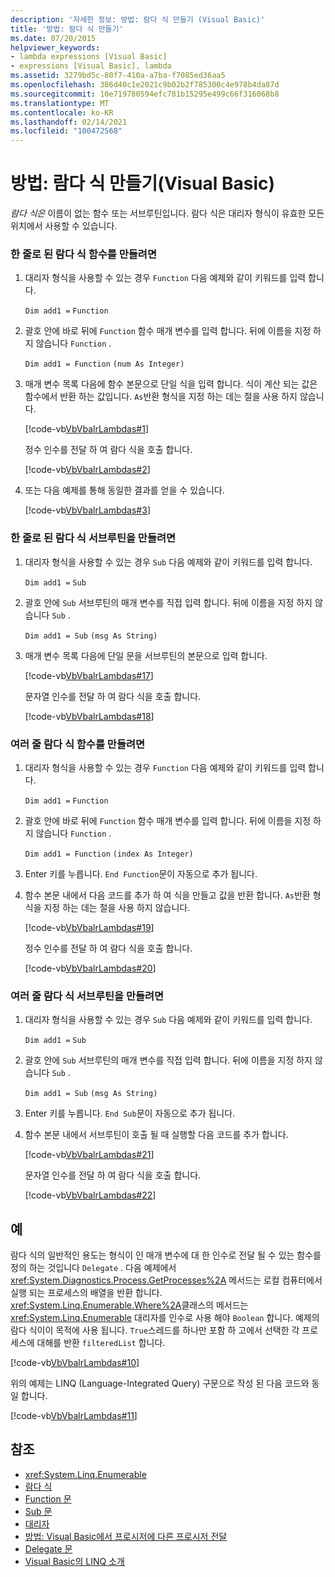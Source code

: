 ```yaml
---
description: '자세한 정보: 방법: 람다 식 만들기 (Visual Basic)'
title: '방법: 람다 식 만들기'
ms.date: 07/20/2015
helpviewer_keywords:
- lambda expressions [Visual Basic]
- expressions [Visual Basic], lambda
ms.assetid: 3279bd5c-80f7-410a-a7ba-f7085ed36aa5
ms.openlocfilehash: 386d40c1e2021c9b02b2f785300c4e978b4da87d
ms.sourcegitcommit: 10e719780594efc781b15295e499c66f316068b8
ms.translationtype: MT
ms.contentlocale: ko-KR
ms.lasthandoff: 02/14/2021
ms.locfileid: "100472568"
---
```

# <a name="how-to-create-a-lambda-expression-visual-basic"></a>방법: 람다 식 만들기(Visual Basic)

*람다 식은* 이름이 없는 함수 또는 서브루틴입니다. 람다 식은 대리자 형식이 유효한 모든 위치에서 사용할 수 있습니다.  
  
### <a name="to-create-a-single-line-lambda-expression-function"></a>한 줄로 된 람다 식 함수를 만들려면  
  
1. 대리자 형식을 사용할 수 있는 경우 `Function` 다음 예제와 같이 키워드를 입력 합니다.  
  
     `Dim add1 =`   `Function`  
  
2. 괄호 안에 바로 뒤에 `Function` 함수 매개 변수를 입력 합니다. 뒤에 이름을 지정 하지 않습니다 `Function` .  
  
     `Dim add1 = Function`   `(num As Integer)`  
  
3. 매개 변수 목록 다음에 함수 본문으로 단일 식을 입력 합니다. 식이 계산 되는 값은 함수에서 반환 하는 값입니다. `As`반환 형식을 지정 하는 데는 절을 사용 하지 않습니다.  
  
     [!code-vb[VbVbalrLambdas#1](~/samples/snippets/visualbasic/VS_Snippets_VBCSharp/VbVbalrLambdas/VB/Class1.vb#1)]  
  
     정수 인수를 전달 하 여 람다 식을 호출 합니다.  
  
     [!code-vb[VbVbalrLambdas#2](~/samples/snippets/visualbasic/VS_Snippets_VBCSharp/VbVbalrLambdas/VB/Class1.vb#2)]  
  
4. 또는 다음 예제를 통해 동일한 결과를 얻을 수 있습니다.  
  
     [!code-vb[VbVbalrLambdas#3](~/samples/snippets/visualbasic/VS_Snippets_VBCSharp/VbVbalrLambdas/VB/Class1.vb#3)]  
  
### <a name="to-create-a-single-line-lambda-expression-subroutine"></a>한 줄로 된 람다 식 서브루틴을 만들려면  
  
1. 대리자 형식을 사용할 수 있는 경우 `Sub` 다음 예제와 같이 키워드를 입력 합니다.  
  
     `Dim add1 =`   `Sub`  
  
2. 괄호 안에 `Sub` 서브루틴의 매개 변수를 직접 입력 합니다. 뒤에 이름을 지정 하지 않습니다 `Sub` .  
  
     `Dim add1 = Sub`   `(msg As String)`  
  
3. 매개 변수 목록 다음에 단일 문을 서브루틴의 본문으로 입력 합니다.  
  
     [!code-vb[VbVbalrLambdas#17](~/samples/snippets/visualbasic/VS_Snippets_VBCSharp/VbVbalrLambdas/VB/Class1.vb#17)]  
  
     문자열 인수를 전달 하 여 람다 식을 호출 합니다.  
  
     [!code-vb[VbVbalrLambdas#18](~/samples/snippets/visualbasic/VS_Snippets_VBCSharp/VbVbalrLambdas/VB/Class1.vb#18)]  
  
### <a name="to-create-a-multiline-lambda-expression-function"></a>여러 줄 람다 식 함수를 만들려면  
  
1. 대리자 형식을 사용할 수 있는 경우 `Function` 다음 예제와 같이 키워드를 입력 합니다.  
  
     `Dim add1 =`   `Function`  
  
2. 괄호 안에 바로 뒤에 `Function` 함수 매개 변수를 입력 합니다. 뒤에 이름을 지정 하지 않습니다 `Function` .  
  
     `Dim add1 = Function`   `(index As Integer)`  
  
3. Enter 키를 누릅니다. `End Function`문이 자동으로 추가 됩니다.  
  
4. 함수 본문 내에서 다음 코드를 추가 하 여 식을 만들고 값을 반환 합니다. `As`반환 형식을 지정 하는 데는 절을 사용 하지 않습니다.  
  
     [!code-vb[VbVbalrLambdas#19](~/samples/snippets/visualbasic/VS_Snippets_VBCSharp/VbVbalrLambdas/VB/Class1.vb#19)]  
  
     정수 인수를 전달 하 여 람다 식을 호출 합니다.  
  
     [!code-vb[VbVbalrLambdas#20](~/samples/snippets/visualbasic/VS_Snippets_VBCSharp/VbVbalrLambdas/VB/Class1.vb#20)]  
  
### <a name="to-create-a-multiline-lambda-expression-subroutine"></a>여러 줄 람다 식 서브루틴을 만들려면  
  
1. 대리자 형식을 사용할 수 있는 경우 `Sub` 다음 예제와 같이 키워드를 입력 합니다.  
  
     `Dim add1 =`   `Sub`  
  
2. 괄호 안에 `Sub` 서브루틴의 매개 변수를 직접 입력 합니다. 뒤에 이름을 지정 하지 않습니다 `Sub` .  
  
     `Dim add1 = Sub`  `(msg As String)`  
  
3. Enter 키를 누릅니다. `End Sub`문이 자동으로 추가 됩니다.  
  
4. 함수 본문 내에서 서브루틴이 호출 될 때 실행할 다음 코드를 추가 합니다.  
  
     [!code-vb[VbVbalrLambdas#21](~/samples/snippets/visualbasic/VS_Snippets_VBCSharp/VbVbalrLambdas/VB/Class1.vb#21)]  
  
     문자열 인수를 전달 하 여 람다 식을 호출 합니다.  
  
     [!code-vb[VbVbalrLambdas#22](~/samples/snippets/visualbasic/VS_Snippets_VBCSharp/VbVbalrLambdas/VB/Class1.vb#22)]  
  
## <a name="example"></a>예  

 람다 식의 일반적인 용도는 형식이 인 매개 변수에 대 한 인수로 전달 될 수 있는 함수를 정의 하는 것입니다 `Delegate` . 다음 예제에서 <xref:System.Diagnostics.Process.GetProcesses%2A> 메서드는 로컬 컴퓨터에서 실행 되는 프로세스의 배열을 반환 합니다. <xref:System.Linq.Enumerable.Where%2A>클래스의 메서드는 <xref:System.Linq.Enumerable> 대리자를 인수로 사용 해야 `Boolean` 합니다. 예제의 람다 식이이 목적에 사용 됩니다. `True`스레드를 하나만 포함 하 고에서 선택한 각 프로세스에 대해를 반환 `filteredList` 합니다.  
  
 [!code-vb[VbVbalrLambdas#10](~/samples/snippets/visualbasic/VS_Snippets_VBCSharp/VbVbalrLambdas/VB/Class4.vb#10)]  
  
 위의 예제는 LINQ (Language-Integrated Query) 구문으로 작성 된 다음 코드와 동일 합니다.  
  
 [!code-vb[VbVbalrLambdas#11](~/samples/snippets/visualbasic/VS_Snippets_VBCSharp/VbVbalrLambdas/VB/Class5.vb#11)]  
  
## <a name="see-also"></a>참조

- <xref:System.Linq.Enumerable>
- [람다 식](./lambda-expressions.md)
- [Function 문](../../../language-reference/statements/function-statement.md)
- [Sub 문](../../../language-reference/statements/sub-statement.md)
- [대리자](../delegates/index.md)
- [방법: Visual Basic에서 프로시저에 다른 프로시저 전달](../delegates/how-to-pass-procedures-to-another-procedure.md)
- [Delegate 문](../../../language-reference/statements/delegate-statement.md)
- [Visual Basic의 LINQ 소개](../linq/introduction-to-linq.md)

